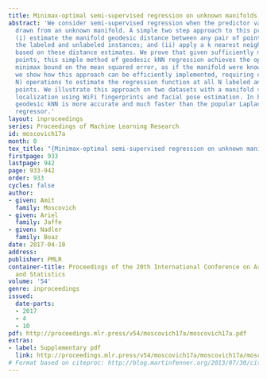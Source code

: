 ```yaml
---
title: Minimax-optimal semi-supervised regression on unknown manifolds
abstract: 'We consider semi-supervised regression when the predictor variables are
  drawn from an unknown manifold. A simple two step approach to this problem is to:
  (i) estimate the manifold geodesic distance between any pair of points using both
  the labeled and unlabeled instances; and (ii) apply a k nearest neighbor regressor
  based on these distance estimates. We prove that given sufficiently many unlabeled
  points, this simple method of geodesic kNN regression achieves the optimal finite-sample
  minimax bound on the mean squared error, as if the manifold were known. Furthermore,
  we show how this approach can be efficiently implemented, requiring only O(k N log
  N) operations to estimate the regression function at all N labeled and unlabeled
  points. We illustrate this approach on two datasets with a manifold structure: indoor
  localization using WiFi fingerprints and facial pose estimation. In both cases,
  geodesic kNN is more accurate and much faster than the popular Laplacian eigenvector
  regressor.'
layout: inproceedings
series: Proceedings of Machine Learning Research
id: moscovich17a
month: 0
tex_title: "{Minimax-optimal semi-supervised regression on unknown manifolds}"
firstpage: 933
lastpage: 942
page: 933-942
order: 933
cycles: false
author:
- given: Amit
  family: Moscovich
- given: Ariel
  family: Jaffe
- given: Nadler
  family: Boaz
date: 2017-04-10
address: 
publisher: PMLR
container-title: Proceedings of the 20th International Conference on Artificial Intelligence
  and Statistics
volume: '54'
genre: inproceedings
issued:
  date-parts:
  - 2017
  - 4
  - 10
pdf: http://proceedings.mlr.press/v54/moscovich17a/moscovich17a.pdf
extras:
- label: Supplementary pdf
  link: http://proceedings.mlr.press/v54/moscovich17a/moscovich17a/moscovich17a-supp.pdf
# Format based on citeproc: http://blog.martinfenner.org/2013/07/30/citeproc-yaml-for-bibliographies/
---
```

